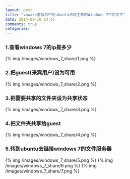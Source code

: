 ```yaml
---
layout: post
title: "vmware虚拟机中的ubuntu访问主机的Windows 7中的文件"
date: 2014-09-10 14:45
comments: true
categories:
---
```


### 1.查看windows 7的ip是多少
{% img /images/windows_7_share/1.png %}

<!-- more -->

### 2.把guest(来宾用户)设为可用
{% img /images/windows_7_share/2.png %}

### 3.把需要共享的文件夹设为共享状态
{% img /images/windows_7_share/3.png %}

### 4.把文件夹共享给guest
{% img /images/windows_7_share/4.png %}

### 5.转到ubuntu去链接windows 7的文件服务器
{% img /images/windows_7_share/5.png %}
{% img /images/windows_7_share/6.png %}
{% img /images/windows_7_share/7.png %}
